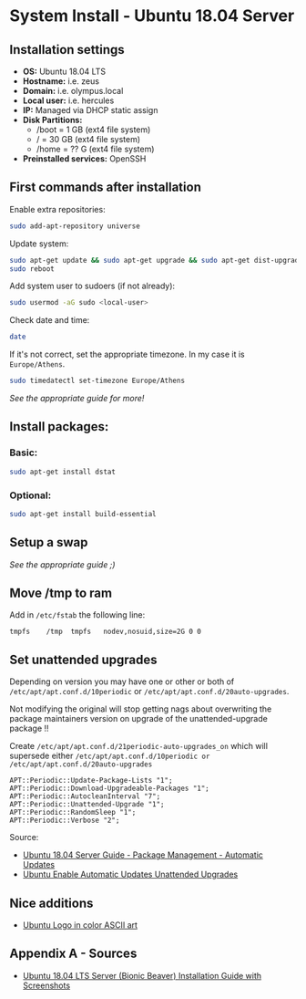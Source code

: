 # System Install - Ubuntu 18.04 Server

## Installation settings
- **OS:** Ubuntu 18.04 LTS
- **Hostname:** <your-hostname> i.e. zeus
- **Domain:** <your-domain> i.e. olympus.local
- **Local user:** <local-user> i.e. hercules
- **IP:** Managed via DHCP static assign
-  **Disk Partitions:**
   -   /boot = 1 GB (ext4 file system)
   -   / = 30 GB (ext4 file system)
   -   /home = ?? G (ext4 file system)
 - **Preinstalled services:** OpenSSH

## First commands after installation
Enable extra repositories:
```bash
sudo add-apt-repository universe
```
Update system:
```bash
sudo apt-get update && sudo apt-get upgrade && sudo apt-get dist-upgrade
sudo reboot
```
﻿Add system user to sudoers (if not already):
```bash
sudo usermod -aG sudo <local-user>
```
Check date and time:
```bash
date
```
If it's not correct, set the appropriate timezone. In my case it is `Europe/Athens`.
```bash
sudo timedatectl set-timezone Europe/Athens
```
_See the appropriate guide for more!_

## Install packages:

### Basic:
```bash
sudo apt-get install dstat
```

### Optional:
```bash
sudo apt-get install build-essential
```

## Setup a swap
_See the appropriate guide ;)_

## Move /tmp to ram
Add in `/etc/fstab` the following line:
```
tmpfs    /tmp  tmpfs   nodev,nosuid,size=2G 0 0
```

## Set unattended upgrades
Depending on version you may have one or other or both of `/etc/apt/apt.conf.d/10periodic` or `/etc/apt/apt.conf.d/20auto-upgrades`.

Not modifying the original will stop getting nags about overwriting the package maintainers version on upgrade of the unattended-upgrade package !!

Create `/etc/apt/apt.conf.d/21periodic-auto-upgrades_on` which will supersede either `/etc/apt/apt.conf.d/10periodic or /etc/apt/apt.conf.d/20auto-upgrades`
```
APT::Periodic::Update-Package-Lists "1";
APT::Periodic::Download-Upgradeable-Packages "1";
APT::Periodic::AutocleanInterval "7";
APT::Periodic::Unattended-Upgrade "1";
APT::Periodic::RandomSleep "1";
APT::Periodic::Verbose "2";
```
Source: 
- [Ubuntu 18.04  Server Guide - Package Management - Automatic Updates](https://help.ubuntu.com/lts/serverguide/automatic-updates.html.en)
- [Ubuntu Enable Automatic Updates Unattended Upgrades](https://www.richud.com/wiki/Ubuntu_Enable_Automatic_Updates_Unattended_Upgrades#50unattended-upgrades)

## Nice additions
- [Ubuntu Logo in color ASCII art](https://ubuntuforums.org/showthread.php?t=2385550)
    
## Appendix A - Sources
- [Ubuntu 18.04 LTS Server (Bionic Beaver) Installation Guide with Screenshots](https://www.linuxtechi.com/ubuntu-18-04-server-installation-guide/)

